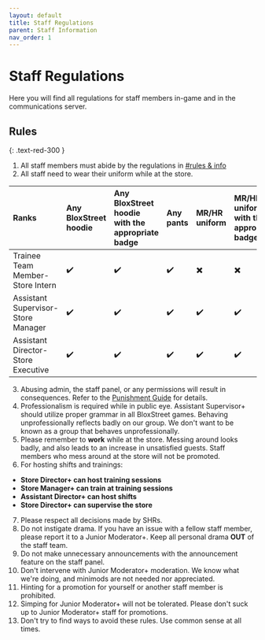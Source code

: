 ```yaml
---
layout: default
title: Staff Regulations
parent: Staff Information
nav_order: 1
---
```


# Staff Regulations 
Here you will find all regulations for staff members in-game and in the communications server.

## Rules
{: .text-red-300 } 
1.  All staff members must abide by the regulations in [#rules & info](https://discord.gg/bloxstreet)
2.  All staff need to wear their uniform while at the store.
 
 | Ranks       | Any BloxStreet hoodie    | Any BloxStreet hoodie with the appropriate badge | Any pants | MR/HR uniform | MR/HR uniform with the appropriate badge | Any appropriate clothing with the HR badge | 
|:-------------|:------------------|:------|:--------|:----------|:--------|:-----------|
| Trainee Team Member-Store Intern  | ✔️| ✔️  | ✔️ | ✖️ | ✖️ | ✖️ |
| Assistant Supervisor-Store Manager | ✔️| ✔️  | ✔️ | ✔️ | ✔️ | ✖️ |
| Assistant Director-Store Executive  | ✔️| ✔️  | ✔️ | ✔️ | ✔️ | ✔️ |
      
3.  Abusing admin, the staff panel, or any permissions will result in consequences. Refer to the [Punishment Guide](https://support.bloxstreet.store/guides/punishment-guide.html) for details. 
4.  Professionalism is required while in public eye. Assistant Supervisor+ should utilize proper grammar in all BloxStreet games. Behaving unprofessionally reflects badly on our group. We don't want to be known as a group that behaves unprofessionally.
5.  Please remember to **work** while at the store. Messing around looks badly, and also leads to an increase in unsatisfied guests. Staff members who mess around at the store will not be promoted.
6.  For hosting shifts and trainings:
  *  **Store Director+ can host training sessions**
  *  **Store Manager+ can train at training sessions**
  *  **Assistant Director+ can host shifts**
  *  **Store Director+ can supervise the store**
7.  Please respect all decisions made by SHRs.
8.  Do not instigate drama. If you have an issue with a fellow staff member, please report it to a Junior Moderator+. Keep all personal drama **OUT** of the staff team.
9.  Do not make unnecessary announcements with the announcement feature on the staff panel.
10.  Don't intervene with Junior Moderator+ moderation. We know what we're doing, and minimods are not needed nor appreciated.
11.  Hinting for a promotion for yourself or another staff member is prohibited.
12.  Simping for Junior Moderator+ will not be tolerated. Please don't suck up to Junior Moderator+ staff for promotions.
13.  Don't try to find ways to avoid these rules. Use common sense at all times.
